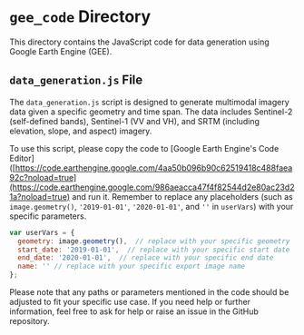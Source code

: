 # `gee_code` Directory

This directory contains the JavaScript code for data generation using Google Earth Engine (GEE).

## `data_generation.js` File

The `data_generation.js` script is designed to generate multimodal imagery data given a specific geometry and time span. The data includes Sentinel-2 (self-defined bands), Sentinel-1 (VV and VH), and SRTM (including elevation, slope, and aspect) imagery.

To use this script, please copy the code to [Google Earth Engine's Code Editor]([https://code.earthengine.google.com/4aa50b096b90c62519418c488faea92c?noload=true](https://code.earthengine.google.com/986aeacca47f4f82544d2e80ac23d21a?noload=true) and run it. Remember to replace any placeholders (such as `image.geometry()`, `'2019-01-01'`, `'2020-01-01'`, and `''` in `userVars`) with your specific parameters. 

```javascript
var userVars = {
  geometry: image.geometry(),  // replace with your specific geometry
  start_date: '2019-01-01',  // replace with your specific start date
  end_date: '2020-01-01',  // replace with your specific end date
  name: '' // replace with your specific export image name
};
```

Please note that any paths or parameters mentioned in the code should be adjusted to fit your specific use case. If you need help or further information, feel free to ask for help or raise an issue in the GitHub repository.
